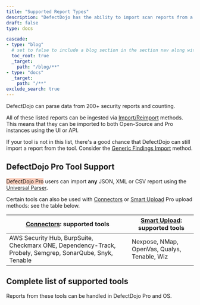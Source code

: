 ```yaml
---
title: "Supported Report Types"
description: "DefectDojo has the ability to import scan reports from a large number of security tools."
draft: false
type: docs

cascade:
- type: "blog"
  # set to false to include a blog section in the section nav along with docs
  toc_root: true
  _target:
    path: "/blog/**"
- type: "docs"
  _target:
    path: "/**"
exclude_search: true
---
```


DefectDojo can parse data from 200+ security reports and counting.

All of these listed reports can be ingested via [Import/Reimport](/en/connecting_your_tools/import_intro/) methods. This means that they can be imported to both Open-Source and Pro instances using the UI or API.

If your tool is not in this list, there's a good chance that DefectDojo can still import a report from the tool.  Consider the [Generic Findings Import](/en/connecting_your_tools/generic_findings_import/) method.

## DefectDojo Pro Tool Support

<span style="background-color:rgba(242, 86, 29, 0.3)">DefectDojo Pro</span> users can import **any** JSON, XML or CSV report using the [Universal Parser](/en/connecting_your_tools/universal_parser).

Certain tools can also be used with [Connectors](/en/connecting_your_tools/connectors/about_connectors/) or [Smart Upload](/en/connecting_your_tools/import_scan_files/smart_upload/) Pro upload methods: see the table below.

| [Connectors](/en/connecting_your_tools/connectors/about_connectors/): supported tools | [Smart Upload](/en/connecting_your_tools/import_scan_files/smart_upload/): supported tools |
| --- | --- |
| AWS Security Hub, BurpSuite, Checkmarx ONE, Dependency-Track, Probely, Semgrep, SonarQube, Snyk, Tenable | Nexpose, NMap, OpenVas, Qualys, Tenable, Wiz |

## Complete list of supported tools
Reports from these tools can be handled in DefectDojo Pro and OS.